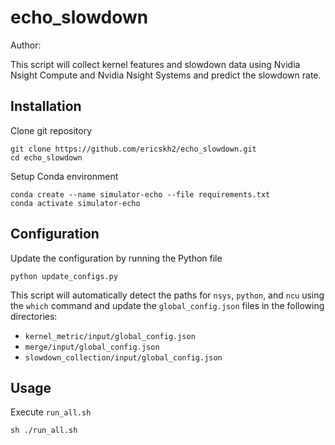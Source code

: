 # echo_slowdown

Author: 

This script will collect kernel features and slowdown data using Nvidia Nsight Compute and Nvidia Nsight Systems and predict the slowdown rate.

## Installation

Clone git repository
```
git clone https://github.com/ericskh2/echo_slowdown.git
cd echo_slowdown
```

Setup Conda environment
```
conda create --name simulator-echo --file requirements.txt
conda activate simulator-echo
```

## Configuration
Update the configuration by running the Python file
```
python update_configs.py
```

This script will automatically detect the paths for `nsys`, `python`, and `ncu` using the `which` command and update the `global_config.json` files in the following directories:
- `kernel_metric/input/global_config.json`
- `merge/input/global_config.json`
- `slowdown_collection/input/global_config.json`

## Usage
Execute `run_all.sh`
```
sh ./run_all.sh
```

